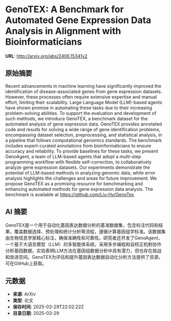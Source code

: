 # GenoTEX: A Benchmark for Automated Gene Expression Data Analysis in Alignment with Bioinformaticians

**URL**: http://arxiv.org/abs/2406.15341v2

## 原始摘要

Recent advancements in machine learning have significantly improved the
identification of disease-associated genes from gene expression datasets.
However, these processes often require extensive expertise and manual effort,
limiting their scalability. Large Language Model (LLM)-based agents have shown
promise in automating these tasks due to their increasing problem-solving
abilities. To support the evaluation and development of such methods, we
introduce GenoTEX, a benchmark dataset for the automated analysis of gene
expression data. GenoTEX provides annotated code and results for solving a wide
range of gene identification problems, encompassing dataset selection,
preprocessing, and statistical analysis, in a pipeline that follows
computational genomics standards. The benchmark includes expert-curated
annotations from bioinformaticians to ensure accuracy and reliability. To
provide baselines for these tasks, we present GenoAgent, a team of LLM-based
agents that adopt a multi-step programming workflow with flexible
self-correction, to collaboratively analyze gene expression datasets. Our
experiments demonstrate the potential of LLM-based methods in analyzing genomic
data, while error analysis highlights the challenges and areas for future
improvement. We propose GenoTEX as a promising resource for benchmarking and
enhancing automated methods for gene expression data analysis. The benchmark is
available at https://github.com/Liu-Hy/GenoTex.


## AI 摘要

GenoTEX是一个用于自动化基因表达数据分析的基准数据集，包含标注代码和结果，覆盖数据选择、预处理和统计分析等流程，遵循计算基因组学标准。该数据集由生物信息学家精心标注，确保准确性和可靠性。研究者还开发了GenoAgent，一个基于大语言模型（LLM）的多智能体系统，采用多步编程和自校正机制协作分析基因数据。实验表明LLM方法在基因组数据分析中具有潜力，但也存在挑战和改进空间。GenoTEX为评估和提升基因表达数据自动化分析方法提供了资源，可在GitHub上获取。

## 元数据

- **来源**: ArXiv
- **类型**: 论文
- **保存时间**: 2025-03-29T22:02:22Z
- **目录日期**: 2025-03-29

